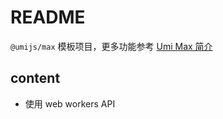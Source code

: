 # README

`@umijs/max` 模板项目，更多功能参考 [Umi Max 简介](https://umijs.org/docs/max/introduce)

## content

- 使用 web workers API
